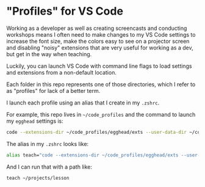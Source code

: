 # "Profiles" for VS Code

Working as a developer as well as creating screencasts and conducting workshops means I often need to make changes to my VS Code settings to increase the font size, make the colors easy to see on a projector screen and disabling "noisy" extensions that are very useful for working as a dev, but get in the way when teaching.

Luckily, you can launch VS Code with command line flags to load settings and extensions from a non-default location.

Each folder in this repo represents one of those directories, which I refer to as "profiles" for lack of a better term.

I launch each profile using an alias that I create in my `.zshrc`.

For example, this repo lives in `~/code_profiles` and the command to launch my `egghead` settings is:

```sh
code --extensions-dir ~/code_profiles/egghead/exts --user-data-dir ~/code_profiles/egghead/data
```

The alias in my `.zshrc` looks like:

```sh
alias teach="code --extensions-dir ~/code_profiles/egghead/exts --user-data-dir ~/code_profiles/egghead/data"
```

And I can run that with a path like:

```sh
teach ~/projects/lesson
```